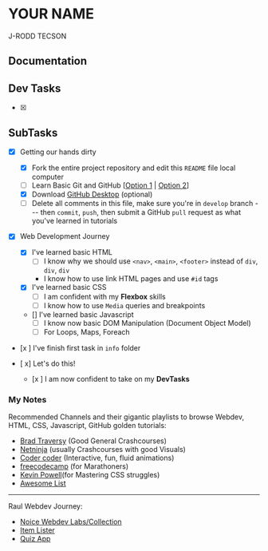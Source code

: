 # YOUR NAME
J-RODD TECSON
<!--
KINDLY CLEARN AND DELETE ALL OF MY COMMENTS AFTER READING
PERSONAL Markdown file ni ninyo

Tanan ari kay for guidance ra para macomfortable tas mga industry tools, ug practice2x sad. Pwede rani dili seryosohon tanan ari.

I-change change lang ni nga file para about sa mga progress, notes, updates, simple documentation, screenshot, etc about sa inyong learning journey

 -->

## Documentation

 <!-- [Markdown Cheat Sheet](https://www.markdownguide.org/cheat-sheet/) -->

<!-- Simple lang kaayo no need nga i-complicate, dili ni priority, pwede ra gayig one sentence rani.  -->

## Dev Tasks

- [X] 

## SubTasks

- [X] Getting our hands dirty

  - [X] Fork the entire project repository and edit this `README` file local computer
  - [ ] Learn Basic Git and GitHub [[Option 1](https://www.youtube.com/watch?v=77W2JSL7-r8) | [Option 2](https://www.youtube.com/watch?v=8Dd7KRpKeaE)]
  - [X] Download [GitHub Desktop](https://desktop.github.com/) (optional)
  - [ ] Delete all comments in this file, make sure you're in `develop` branch --- then `commit`, `push`, then submit a GitHub `pull` request as what you've learned in tutorials

- [X] Web Development Journey

  - [X] I've learned basic HTML
    - [ ] I know why we should use `<nav>`, `<main>`, `<footer>` instead of `div`, `div`, `div`
    - I know how to use link HTML pages and use `#id` tags
  - [X] I've learned basic CSS
    - [ ] I am confident with my **Flexbox** skills
    - [ ] I know how to use `Media` queries and breakpoints
  - [] I've learned basic Javascript
    - [ ] I know now basic DOM Manipulation (Document Object Model)
    - [ ] For Loops, Maps, Foreach

- [x ] I've finish first task in `info` folder

- [ x] Let's do this!
  - [x ] I am now confident to take on my **DevTasks**

### My Notes

Recommended Channels and their gigantic playlists to browse Webdev, HTML, CSS, Javascript, GitHub golden tutorials:

- [Brad Traversy](https://www.youtube.com/channel/UC29ju8bIPH5as8OGnQzwJyA) (Good General Crashcourses)
- [Netninja](https://www.youtube.com/channel/UCW5YeuERMmlnqo4oq8vwUpg) (usually Crashcourses with good Visuals)
- [Coder coder](https://www.youtube.com/channel/UCzNf0liwUzMN6_pixbQlMhQ) (Interactive, fun, fluid animations)
- [freecodecamp](https://www.youtube.com/channel/UC8butISFwT-Wl7EV0hUK0BQ) (for Marathoners)
- [Kevin Powell](https://www.youtube.com/channel/UCJZv4d5rbIKd4QHMPkcABCw)(for Mastering CSS struggles)
- [Awesome List](https://github.com/mrmartineau/awesome-web-dev-resources)

---

Raul Webdev Journey:

- [Noice Webdev Labs/Collection](https://github.com/noice-noise/noice-webdev-labs)
- [Item Lister](https://github.com/noice-noise/item-lister)
- [Quiz App](https://github.com/noice-noise/quiz-web-app)
